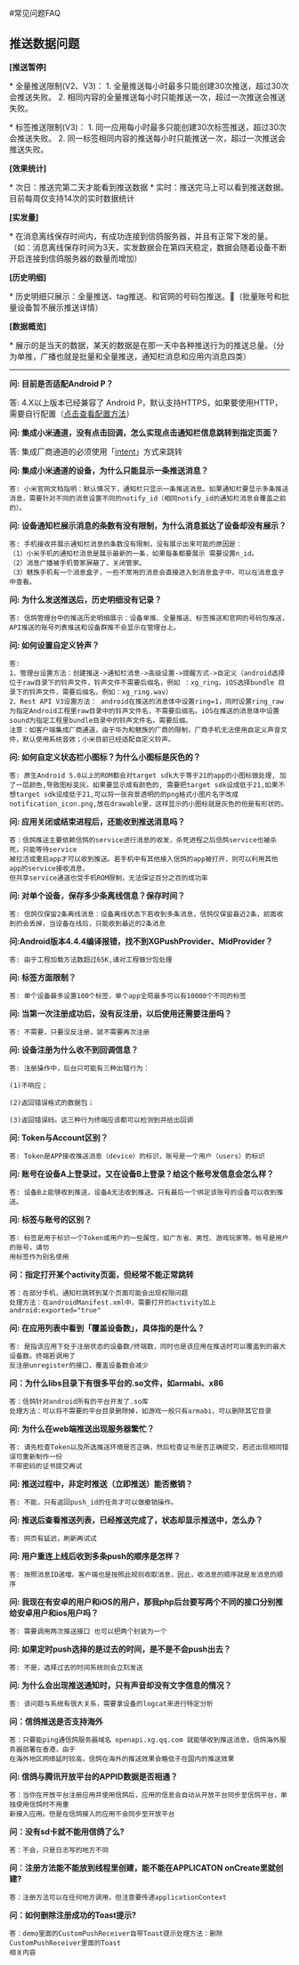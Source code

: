 
#常见问题FAQ

## 推送数据问题

**\[推送暂停\]**

* 全量推送限制(V2、V3)：
1. 全量推送每小时最多只能创建30次推送，超过30次会推送失败。
2. 相同内容的全量推送每小时只能推送一次，超过一次推送会推送失败。

* 标签推送限制(V3)：
1. 同一应用每小时最多只能创建30次标签推送，超过30次会推送失败。
2. 同一标签相同内容的推送每小时只能推送一次，超过一次推送会推送失败。


**\[效果统计\]**

* 次日：推送完第二天才能看到推送数据
* 实时：推送完马上可以看到推送数据。目前每周仅支持14次的实时数据统计

**\[实发量\]**

* 在消息离线保存时间内，有成功连接到信鸽服务器，并且有正常下发的量。（如：消息离线保存时间为3天，实发数据会在第四天稳定，数据会随着设备不断开启连接到信鸽服务器的数量而增加）

**\[历史明细\]**

* 历史明细只展示：全量推送、tag推送、和官网的号码包推送。（批量账号和批量设备暂不展示推送详情）

**\[数据概览\]**

* 展示的是当天的数据，某天的数据是在那一天中各种推送行为的推送总量。（分为单推，广播也就是批量和全量推送，通知栏消息和应用内消息四类）

---
**问: 目前是否适配Android P？**


答: 4.X以上版本已经兼容了 Android P，默认支持HTTPS，如果要使用HTTP，需要自行配置（[点击查看配置方法](http://docs.developer.qq.com/xg/android_access/android_p_compatibility.html)）



**问: 集成小米通道，没有点击回调，怎么实现点击通知栏信息跳转到指定页面？**


答: 集成厂商通道的必须使用「[intent](http://docs.developer.qq.com/xg/android_access/android_faq.html#消息点击事件以及跳转页面方法)」方式来跳转

**问: 集成小米通道的设备，为什么只能显示一条推送消息？**

```
答: 小米官网文档指明：默认情况下，通知栏只显示一条推送消息。如果通知栏要显示多条推送消息，需要针对不同的消息设置不同的notify_id（相同notify_id的通知栏消息会覆盖之前的）。

```
**问: 设备通知栏展示消息的条数有没有限制，为什么消息抵达了设备却没有展示？**

```
答: 手机接收并展示通知栏消息的条数没有限制，没有展示出来可能的原因是：
（1）小米手机的通知栏消息是展示最新的一条，如果每条都要展示 需要设置n_id。
（2）消息广播被手机管家屏蔽了，关闭管家。
（3）魅族手机有一个消息盒子，一些不常用的消息会直接进入到消息盒子中，可以在消息盒子中查看。
```

**问: 为什么发送推送后，历史明细没有记录？**

```
答: 信鸽管理台中的推送历史明细展示：设备单推、全量推送、标签推送和官网的号码包推送，API推送的账号列表推送和设备群推不会显示在管理台上。
```


**问: 如何设置自定义铃声？**

```
答:
1、管理台设置方法：创建推送->通知栏消息->高级设置->提醒方式->自定义（android选择位于raw目录下的铃声文件，铃声文件不需要后缀名，例如 ：xg_ring。iOS选择bundle 目录下的铃声文件，需要后缀名，例如：xg_ring.wav）
2、Rest API V3设置方法： android在推送的消息体中设置ring=1，同时设置ring_raw为指定Android工程里raw目录中的铃声文件名，不需要后缀名。iOS在推送的消息体中设置sound为指定工程里bundle目录中的铃声文件名，需要后缀。
注意：如客户端集成厂商通道，由于华为和魅族的厂商的限制，厂商手机无法使用自定义声音文件，默认使用系统音效；小米目前已经适配自定义铃声。

```
**问: 如何自定义状态栏小图标？为什么小图标是灰色的？**

```
答: 原生Android 5.0以上的ROM都会对target sdk大于等于21的app的小图标做处理, 加了一层颜色,导致图标变灰。如果要显示成有颜色的, 需要把target sdk设成低于21,如果不想target sdk设成低于21,可以将一张背景透明的的png格式小图片名字改成notification_icon.png,放在drawable里，这样显示的小图标就是灰色的但是有形状的。
```




**问: 应用关闭或结束进程后，还能收到推送消息吗？**

```
答：信鸽推送主要依赖信鸽的service进行消息的收发，杀死进程之后信鸽service也被杀死，只能等待service
被拉活或重启app才可以收到推送。若手机中有其他接入信鸽的app被打开，则可以利用其他app的service接收消息，
但共享service通道也受手机ROM限制，无法保证百分之百的成功率
```
**问: 对单个设备，保存多少条离线信息？保存时间？**

```
答: 信鸽仅保留2条离线消息：设备离线状态下若收到多条消息，信鸽仅保留最近2条，前面收到的会丢掉，当设备在线后，只能收到最近的2条消息
```


**问:Android版本4.4.4编译报错，找不到XGPushProvider、MidProvider？**

```
答: 由于工程加载方法数超过65K,请对工程做分包处理
```

**问: 标签方面限制？**

```
答: 单个设备最多设置100个标签，单个app全局最多可以有10000个不同的标签
```

**问: 当第一次注册成功后，没有反注册，以后使用还需要注册吗？**

```
答: 不需要，只要没反注册，就不需要再次注册
```

**问: 设备注册为什么收不到回调信息？**

```
答: 注册操作中，后台只可能有三种出错行为：

(1)不响应；

(2)返回错误格式的数据包；

(3)返回错误码。这三种行为终端应该都可以检测到并给出回调
```

**问: Token与Account区别？**

```
答: Token是APP接收推送消息（device）的标识，账号是一个用户（users）的标识
```

**问: 账号在设备A上登录过，又在设备B上登录？给这个账号发信息会怎么样？**

```
答: 设备B上能够收到推送，设备A无法收到推送。只有最后一个绑定该账号的设备可以收到推送。
```

**问: 标签与账号的区别？**

```
答: 标签是用于标识一个Token或用户的一些属性，如广东省、男性、游戏玩家等。帐号是用户的账号，请勿
用标签作为别名使用
```

**问：指定打开某个activity页面，但经常不能正常跳转**

```
答：在部分手机，通知栏跳转到某个页面可能会出现权限问题
处理方法：在androidManifest.xml中，需要打开的activity加上android:exported="true"
```

**问: 在应用列表中看到「覆盖设备数」，具体指的是什么？**

```
答: 是指该应用下处于注册状态的设备数/终端数，同时也是该应用在推送时可以覆盖到的最大设备数。终端若调用了
反注册unregister的接口，覆盖设备数会减少
```

**问：为什么libs目录下有很多平台的.so文件，如armabi、x86**

```
答：信鸽针对android所有的平台开发了.so库
处理方法：可以将不需要的平台目录删除掉，如游戏一般只有armabi，可以删除其它目录
```

**问: 为什么在web端推送出现服务器繁忙？**

```
答: 请先检查Token以及所选推送环境是否正确，然后检查证书是否正确提交，若还出现相同错误可重新制作一份
不带密码的证书提交再试
```

**问: 推送过程中，非定时推送（立即推送）能否撤销？**

```
答: 不能，只有返回push_id的任务才可以做撤销操作。
```

**问: 推送后查看推送列表，已经推送完成了，状态却显示推送中，怎么办？**

```
答: 网页有延迟，刷新再试试
```

**问: 用户重连上线后收到多条push的顺序是怎样？**

```
答: 按照消息ID递增。客户端也是按照此规则收取消息，因此，收消息的顺序就是发消息的顺序
```

**问: 我现在有安卓的用户和iOS的用户，那我php后台要写两个不同的接口分别推给安卓用户和ios用户吗？**

```
答: 需要调用两次推送接口 也可以把两个封装为一个
```

**问: 如果定时push选择的是过去的时间，是不是不会push出去？**

```
答: 不是，选择过去的时间系统则会立刻发送
```

**问: 为什么会出现推送通知时，只有声音却没有文字信息的情况？**

```
答: 该问题与系统有很大关系，需要拿设备的logcat来进行特定分析
```

**问：信鸽推送是否支持海外**

```
答：只要能ping通信鸽服务器域名 openapi.xg.qq.com 就能够收到推送消息，信鸽海外服务器部署在香港，由于
在海外地区网络延时较高，信鸽在海外的推送效果会略低于在国内的推送效果
```

**问: 信鸽与腾讯开放平台的APPID数据是否相通？**

```
答：当你在开放平台注册应用并使用信鸽后，应用的信息会自动从开放平台同步至信鸽平台，单独使用信鸽时不用重
新接入应用。但是在信鸽接入的应用不会同步至开放平台
```

**问：没有sd卡就不能用信鸽了么?**

```
答：不会，只是日志写的地方不同
```

**问：注册方法能不能放到线程里创建，能不能在APPLICATON onCreate里就创建?**

```
答：注册方法可以在任何地方调用，但注意要传递applicationContext
```

**问：如何删除注册成功的Toast提示?**

```
答：demo里面的CustomPushReceiver自带Toast提示处理方法：删除CustomPushReceiver里面的Toast
相关内容
```



